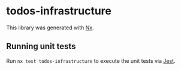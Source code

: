 # todos-infrastructure

This library was generated with [Nx](https://nx.dev).

## Running unit tests

Run `nx test todos-infrastructure` to execute the unit tests via [Jest](https://jestjs.io).
